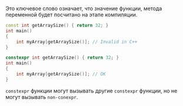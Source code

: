 Это ключевое слово означает, что значение функции, метода переменной будет посчитано на этапе компиляции.

```cpp
const int getArraySize() { return 32; }
int main()
{
	int myArray[getArraySize()]; // Invalid in C++
}

constexpr int getArraySize() { return 32; }
int main()
{
	int myArray[getArraySize()]; // OK
}
```

`constexpr` функции могут вызывать другие `constexpr` функции, но не могут вызывать `non-conexpr`.

